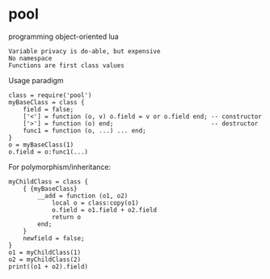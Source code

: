 # pool
programming object-oriented lua

    Variable privacy is do-able, but expensive
    No namespace
    Functions are first class values
    
Usage paradigm

    class = require('pool')
    myBaseClass = class {
        field = false;
        ['<'] = function (o, v) o.field = v or o.field end; -- constructor
        ['>'] = function (o) end;                           -- destructor
        func1 = function (o, ...) ... end;
    }
    o = myBaseClass(1)
    o.field = o:func1(...)
    
For polymorphism/inheritance:

    myChildClass = class {
        { {myBaseClass}
            __add = function (o1, o2)
                local o = class:copy(o1)
                o.field = o1.field + o2.field
                return o
            end;
        }
        newfield = false;
    }
    o1 = myChildClass(1)
    o2 = myChildClass(2)
    print((o1 + o2).field)

